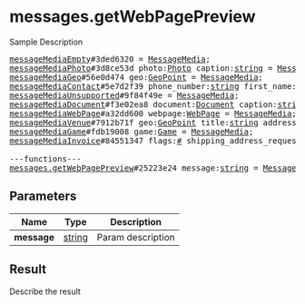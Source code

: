 # messages.getWebPagePreview

Sample Description

<pre>
<a href="../constructor/messageMediaEmpty">messageMediaEmpty</a>#3ded6320 = <a href="../type/MessageMedia.md">MessageMedia</a>;
<a href="../constructor/messageMediaPhoto">messageMediaPhoto</a>#3d8ce53d photo:<a href="../type/Photo.md">Photo</a> caption:<a href="../type/string.md">string</a> = <a href="../type/MessageMedia.md">MessageMedia</a>;
<a href="../constructor/messageMediaGeo">messageMediaGeo</a>#56e0d474 geo:<a href="../type/GeoPoint.md">GeoPoint</a> = <a href="../type/MessageMedia.md">MessageMedia</a>;
<a href="../constructor/messageMediaContact">messageMediaContact</a>#5e7d2f39 phone_number:<a href="../type/string.md">string</a> first_name:<a href="../type/string.md">string</a> last_name:<a href="../type/string.md">string</a> user_id:<a href="../type/int.md">int</a> = <a href="../type/MessageMedia.md">MessageMedia</a>;
<a href="../constructor/messageMediaUnsupported">messageMediaUnsupported</a>#9f84f49e = <a href="../type/MessageMedia.md">MessageMedia</a>;
<a href="../constructor/messageMediaDocument">messageMediaDocument</a>#f3e02ea8 document:<a href="../type/Document.md">Document</a> caption:<a href="../type/string.md">string</a> = <a href="../type/MessageMedia.md">MessageMedia</a>;
<a href="../constructor/messageMediaWebPage">messageMediaWebPage</a>#a32dd600 webpage:<a href="../type/WebPage.md">WebPage</a> = <a href="../type/MessageMedia.md">MessageMedia</a>;
<a href="../constructor/messageMediaVenue">messageMediaVenue</a>#7912b71f geo:<a href="../type/GeoPoint.md">GeoPoint</a> title:<a href="../type/string.md">string</a> address:<a href="../type/string.md">string</a> provider:<a href="../type/string.md">string</a> venue_id:<a href="../type/string.md">string</a> = <a href="../type/MessageMedia.md">MessageMedia</a>;
<a href="../constructor/messageMediaGame">messageMediaGame</a>#fdb19008 game:<a href="../type/Game.md">Game</a> = <a href="../type/MessageMedia.md">MessageMedia</a>;
<a href="../constructor/messageMediaInvoice">messageMediaInvoice</a>#84551347 flags:<a href="../type/#.md">#</a> shipping_address_requested:<a href="../type/flags.1?true.md">flags.1?true</a> test:<a href="../type/flags.3?true.md">flags.3?true</a> title:<a href="../type/string.md">string</a> description:<a href="../type/string.md">string</a> photo:<a href="../type/flags.0?WebDocument.md">flags.0?WebDocument</a> receipt_msg_id:<a href="../type/flags.2?int.md">flags.2?int</a> currency:<a href="../type/string.md">string</a> total_amount:<a href="../type/long.md">long</a> start_param:<a href="../type/string.md">string</a> = <a href="../type/MessageMedia.md">MessageMedia</a>;

---functions---
<a href="../method/messages.getWebPagePreview.md">messages.getWebPagePreview</a>#25223e24 message:<a href="../type/string.md">string</a> = <a href="../type/MessageMedia.md">MessageMedia</a>;
</pre>

## Parameters

| Name | Type | Description |
|------|:----:|-------------|
| **message** | [string](../type/string.md) | Param description |

## Result

Describe the result

